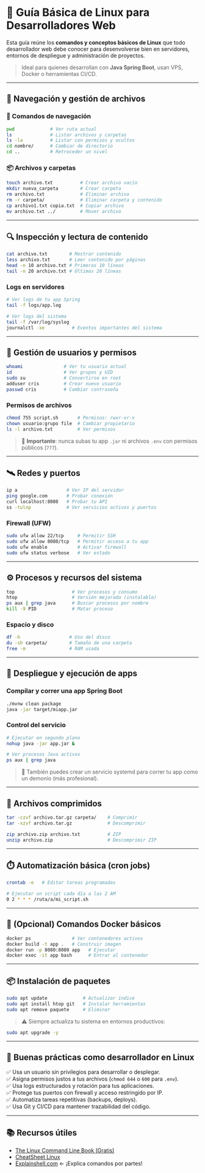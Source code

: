 
# 🐧 Guía Básica de Linux para Desarrolladores Web

Esta guía reúne los **comandos y conceptos básicos de Linux** que todo desarrollador web debe conocer para desenvolverse bien en servidores, entornos de despliegue y administración de proyectos.

> Ideal para quienes desarrollan con **Java Spring Boot**, usan VPS, Docker o herramientas CI/CD.

---

## 📂 Navegación y gestión de archivos

### 📁 Comandos de navegación
```bash
pwd             # Ver ruta actual
ls              # Listar archivos y carpetas
ls -la          # Listar con permisos y ocultos
cd nombre/      # Cambiar de directorio
cd ..           # Retroceder un nivel
```

### 📦 Archivos y carpetas
```bash
touch archivo.txt          # Crear archivo vacío
mkdir nueva_carpeta        # Crear carpeta
rm archivo.txt             # Eliminar archivo
rm -r carpeta/             # Eliminar carpeta y contenido
cp archivo1.txt copia.txt  # Copiar archivo
mv archivo.txt ../         # Mover archivo
```

---

## 🔍 Inspección y lectura de contenido

```bash
cat archivo.txt        # Mostrar contenido
less archivo.txt       # Leer contenido por páginas
head -n 10 archivo.txt # Primeras 10 líneas
tail -n 20 archivo.txt # Últimas 20 líneas
```

### Logs en servidores
```bash
# Ver logs de tu app Spring
tail -f logs/app.log

# Ver logs del sistema
tail -f /var/log/syslog
journalctl -xe          # Eventos importantes del sistema
```

---

## 👤 Gestión de usuarios y permisos

```bash
whoami               # Ver tu usuario actual
id                   # Ver grupos y UID
sudo su              # Convertirse en root
adduser cris         # Crear nuevo usuario
passwd cris          # Cambiar contraseña
```

### Permisos de archivos
```bash
chmod 755 script.sh       # Permisos: rwxr-xr-x
chown usuario:grupo file  # Cambiar propietario
ls -l archivo.txt         # Ver permisos
```

> 🔐 **Importante**: nunca subas tu app `.jar` ni archivos `.env` con permisos públicos (`777`).

---

## 🛰️ Redes y puertos

```bash
ip a                  # Ver IP del servidor
ping google.com       # Probar conexión
curl localhost:8080   # Probar tu API
ss -tulnp             # Ver servicios activos y puertos
```

### Firewall (UFW)
```bash
sudo ufw allow 22/tcp     # Permitir SSH
sudo ufw allow 8080/tcp   # Permitir acceso a tu app
sudo ufw enable           # Activar firewall
sudo ufw status verbose   # Ver estado
```

---

## ⚙️ Procesos y recursos del sistema

```bash
top                     # Ver procesos y consumo
htop                    # Versión mejorada (instalable)
ps aux | grep java      # Buscar procesos por nombre
kill -9 PID             # Matar proceso
```

### Espacio y disco
```bash
df -h                  # Uso del disco
du -sh carpeta/        # Tamaño de una carpeta
free -m                # RAM usada
```

---

## 🚀 Despliegue y ejecución de apps

### Compilar y correr una app Spring Boot
```bash
./mvnw clean package
java -jar target/miapp.jar
```

### Control del servicio
```bash
# Ejecutar en segundo plano
nohup java -jar app.jar &

# Ver procesos Java activos
ps aux | grep java
```

> 📝 También puedes crear un servicio systemd para correr tu app como un demonio (más profesional).

---

## 🧰 Archivos comprimidos

```bash
tar -czvf archivo.tar.gz carpeta/    # Comprimir
tar -xzvf archivo.tar.gz             # Descomprimir

zip archivo.zip archivo.txt          # ZIP
unzip archivo.zip                    # Descomprimir ZIP
```

---

## ⏱️ Automatización básica (cron jobs)

```bash
crontab -e   # Editar tareas programadas

# Ejecutar un script cada día a las 2 AM
0 2 * * * /ruta/a/mi_script.sh
```

---

## 🐳 (Opcional) Comandos Docker básicos

```bash
docker ps               # Ver contenedores activos
docker build -t app .   # Construir imagen
docker run -p 8080:8080 app   # Ejecutar
docker exec -it app bash      # Entrar al contenedor
```

---

## 📦 Instalación de paquetes

```bash
sudo apt update             # Actualizar índice
sudo apt install htop git   # Instalar herramientas
sudo apt remove paquete     # Eliminar
```

> ⚠️ Siempre actualiza tu sistema en entornos productivos:
```bash
sudo apt upgrade -y
```

---

## 🧾 Buenas prácticas como desarrollador en Linux

✅ Usa un usuario sin privilegios para desarrollar o desplegar.  
✅ Asigna permisos justos a tus archivos (`chmod 644` o `600` para `.env`).  
✅ Usa logs estructurados y rotación para tus aplicaciones.  
✅ Protege tus puertos con firewall y acceso restringido por IP.  
✅ Automatiza tareas repetitivas (backups, deploys).  
✅ Usa Git y CI/CD para mantener trazabilidad del código.  

---

## 📚 Recursos útiles

- [The Linux Command Line Book (Gratis)](https://linuxcommand.org/tlcl.php)
- [CheatSheet Linux](https://github.com/cheat/cheat)
- [Explainshell.com](https://explainshell.com/) ← ¡Explica comandos por partes!
